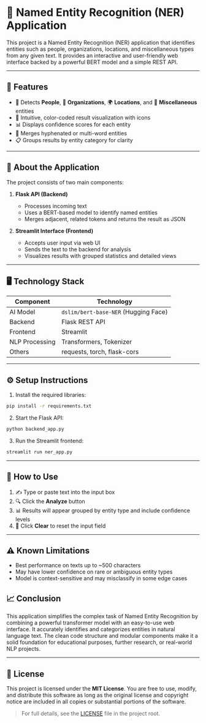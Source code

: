 # 📄 Named Entity Recognition (NER) Application

This project is a Named Entity Recognition (NER) application that identifies entities such as people, organizations, locations, and miscellaneous types from any given text. It provides an interactive and user-friendly web interface backed by a powerful BERT model and a simple REST API.

---

## 🚀 Features

* 👤 Detects **People**, 🏢 **Organizations**, 🌍 **Locations**, and 📌 **Miscellaneous** entities
* 🎨 Intuitive, color-coded result visualization with icons
* 📊 Displays confidence scores for each entity
* 🔁 Merges hyphenated or multi-word entities
* 📋 Groups results by entity category for clarity

---

## 🧠 About the Application

The project consists of two main components:

1. **Flask API (Backend)**

   * Processes incoming text
   * Uses a BERT-based model to identify named entities
   * Merges adjacent, related tokens and returns the result as JSON

2. **Streamlit Interface (Frontend)**

   * Accepts user input via web UI
   * Sends the text to the backend for analysis
   * Visualizes results with grouped statistics and detailed views

---

## 🖥️ Technology Stack

| Component      | Technology                           |
| -------------- | ------------------------------------ |
| AI Model       | `dslim/bert-base-NER` (Hugging Face) |
| Backend        | Flask REST API                       |
| Frontend       | Streamlit                            |
| NLP Processing | Transformers, Tokenizer              |
| Others         | requests, torch, flask-cors          |

---

## ⚙️ Setup Instructions

1. Install the required libraries:

```bash
pip install -r requirements.txt
```

2. Start the Flask API:

```bash
python backend_app.py
```

3. Run the Streamlit frontend:

```bash
streamlit run ner_app.py
```

---

## 📌 How to Use

1. ✍️ Type or paste text into the input box
2. 🔍 Click the **Analyze** button
3. 📊 Results will appear grouped by entity type and include confidence levels
4. 🧹 Click **Clear** to reset the input field

---

## ⚠️ Known Limitations

* Best performance on texts up to \~500 characters
* May have lower confidence on rare or ambiguous entity types
* Model is context-sensitive and may misclassify in some edge cases


## 📈 Conclusion

This application simplifies the complex task of Named Entity Recognition by combining a powerful transformer model with an easy-to-use web interface. It accurately identifies and categorizes entities in natural language text. The clean code structure and modular components make it a solid foundation for educational purposes, further research, or real-world NLP projects.

---

## 📝 License

This project is licensed under the **MIT License**.
You are free to use, modify, and distribute this software as long as the original license and copyright
notice are included in all copies or substantial portions of the software.

> For full details, see the [LICENSE](LICENSE) file in the project root.
